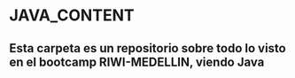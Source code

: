 # JAVA_CONTENT

## Esta carpeta es un repositorio sobre todo lo visto en el bootcamp RIWI-MEDELLIN, viendo Java
